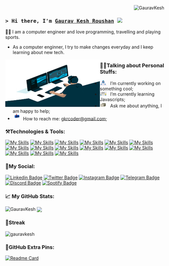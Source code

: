 
<p align="right"> <img src="https://komarev.com/ghpvc/?username=GauravKesh&label=Visitors&color=0e75b6&style=flat&theme=transparent" alt="GauravKesh" /> </p>

### <samp>&gt; Hi there, I'm <a href="https://gauravkesh.github.io" target="_blank">Gaurav Kesh Roushan</a> <img src="https://media.giphy.com/media/hvRJCLFzcasrR4ia7z/giphy.gif" width="50"> </samp>


 👨‍💻 I am a computer engineer and love programming, travelling and playing sports.
 - As a computer enginner, I try to make changes everyday and I keep learning about new tech.
 <div>
   <img align="left" width="300" height= "150" src="https://github.com/GauravKesh/GauravKesh/blob/main/img/coder.gif">
 </div>
 
 
 ### 👨‍💻Talking about Personal Stuffs:

- <img src="https://github.com/GauravKesh/GauravKesh/blob/main/img/developer.gif" width="21" />&nbsp;&nbsp; I’m currently working on something cool;
- <img src="https://github.com/GauravKesh/GauravKesh/blob/main/img/lightning.gif" width="21" />&nbsp;&nbsp; I’m currently learning Javascripts;
- <img src="https://github.com/GauravKesh/GauravKesh/blob/main/img/message.gif" width="21" />&nbsp;&nbsp; Ask me about anything, I am happy to help;
- <img src="https://github.com/GauravKesh/GauravKesh/blob/main/img/letterbox.gif" width="21" />&nbsp;&nbsp; How to reach me: gkrcoder@gmail.com;


### ⚒️Technologies & Tools:

[![My Skills](https://skillicons.dev/icons?i=html)](https://skillicons.dev)
[![My Skills](https://skillicons.dev/icons?i=css)](https://skillicons.dev)
[![My Skills](https://skillicons.dev/icons?i=js)](https://skillicons.dev)
[![My Skills](https://skillicons.dev/icons?i=py)](https://skillicons.dev)
[![My Skills](https://skillicons.dev/icons?i=linux)](https://skillicons.dev)
[![My Skills](https://skillicons.dev/icons?i=git)](https://skillicons.dev)
[![My Skills](https://skillicons.dev/icons?i=github)](https://skillicons.dev)
[![My Skills](https://skillicons.dev/icons?i=mysql)](https://skillicons.dev)
[![My Skills](https://skillicons.dev/icons?i=c)](https://skillicons.dev)
[![My Skills](https://skillicons.dev/icons?i=php)](https://skillicons.dev)
[![My Skills](https://skillicons.dev/icons?i=stackoverflow)](https://skillicons.dev)
[![My Skills](https://skillicons.dev/icons?i=vscode)](https://skillicons.dev)
[![My Skills](https://skillicons.dev/icons?i=replit)](https://skillicons.dev)
[![My Skills](https://skillicons.dev/icons?i=powershell)](https://skillicons.dev)
[![My Skills](https://skillicons.dev/icons?i=nodejs)](https://skillicons.dev)


### 📡My Social:
 
[![Linkedin Badge](https://img.shields.io/badge/-LinkedIn-0e76a8?style=plastic&logo=Linkedin&logoColor=white)](https://linkedin.com/)
[![Twitter Badge](https://img.shields.io/badge/-Twitter-00acee?style=plastic&logo=Twitter&logoColor=white)](https://twitter.com/)
[![Instagram Badge](https://img.shields.io/badge/-Instagram-e4405f?style=plastic&logo=Instagram&logoColor=white)](https://instagram.com/)
[![Telegram Badge](https://img.shields.io/badge/-Telegram-0088cc?style=plastic&logo=Telegram&logoColor=white)](https://t.me/)
[![Discord Badge](https://img.shields.io/badge/-Discord-0088cc?style=plastic&logo=Discord&logoColor=white)](https://discord.com/)
[![Spotify Badge](https://img.shields.io/badge/-Spotify-listen?style=plastic&logo=DSpotify&logoColor=white)](https://spotify.com/)


### 📈 My GitHub Stats:

<img align-item="left"  src="https://github-readme-stats.vercel.app/api/top-langs?username=GauravKesh&show_icons=true&locale=en&layout=compact&theme=highcontrast&hide_border=true" alt="GauravKesh" />

<img align="center" width="400" src="https://github-readme-stats.vercel.app/api?username=GauravKesh&show_icons=true&hide_border=true&&count_private=true&include_all_commits=true&theme=highcontrast" />

### 🎯Streak

 <img align="center"   width="400" src="https://github-readme-streak-stats.herokuapp.com/?user=GauravKesh&theme=highcontrast&hide_border=true" alt="gauravkesh" />
 
### 📌GitHub Extra Pins:

[![Readme Card](https://github-readme-stats.vercel.app/api/pin/?username=GauravKesh&repo=GauravKesh.github.io&theme=highcontrast&hide_border=true)](https://github.com/GauravKesh/GauravKesh.github.io)


